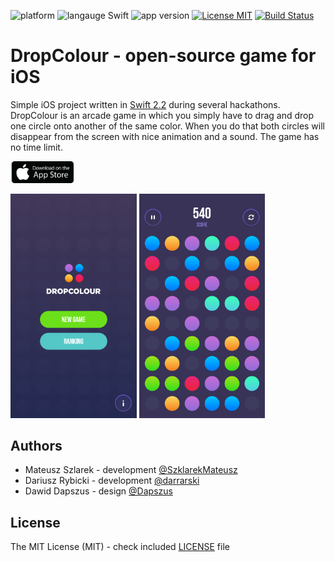 ![platform](https://img.shields.io/badge/platform-iOS-brightgreen.svg)
![langauge Swift](https://img.shields.io/badge/language-Swift%202.2-brightgreen.svg)
![app version](https://img.shields.io/badge/version-1.0.3-brightgreen.svg)
[![License MIT](https://img.shields.io/badge/license-MIT-brightgreen.svg)](LICENSE)
[![Build Status](https://travis-ci.com/elpassion/el-color-game-ios.svg?token=nu9zU1tfHq8GJSir3pVq&branch=master)](https://travis-ci.com/elpassion/el-color-game-ios)

# DropColour - open-source game for iOS

Simple iOS project written in <a href="https://github.com/apple/swift">Swift 2.2</a> during several hackathons. DropColour is an arcade game in which you simply have to drag and drop one circle onto another of the same color. When you do that both circles will disappear from the screen with nice animation and a sound. The game has no time limit.

[<img src="Images/app-store-logo.png" width = "20%" height = "20%"/>](https://t.co/5GlrejZSJe) 

<img src="Images/start_screen.png" width = "40%" height = "40%"/>
<img src="Images/game_screen.png" width = "40%" height = "40%"/>

## Authors

- Mateusz Szlarek - development <a href="https://twitter.com/SzklarekMateusz">@SzklarekMateusz</a>
- Dariusz Rybicki - development <a href="https://twitter.com/darrarski">@darrarski</a>
- Dawid Dapszus - design <a href="https://twitter.com/dapszus">@Dapszus</a>

## License

The MIT License (MIT) - check included [LICENSE](LICENSE) file
